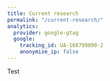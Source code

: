 ```yaml
---
title: Current research
permalink: "/current-research/"
analytics:
  provider: google-gtag
  google:
    tracking_id: UA-168799890-2
    anonymize_ip: false
---
```

Test
